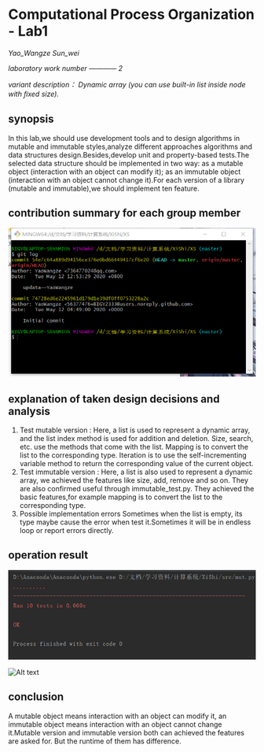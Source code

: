# Computational Process Organization - Lab1
*Yao_Wangze  Sun_wei*

*laboratory work number ———— 2*

*variant description： Dynamic array (you can use built-in list inside node with ﬁxed size).*

## synopsis ##
In this lab,we should use development tools and to design algorithms in mutable and immutable styles,analyze different approaches algorithms and data structures design.Besides,develop unit and property-based tests.The selected data structure should be implemented in two way: as a mutable object (interaction with an object can modify it); as an immutable object (interaction with an object cannot change it).For each version of a library (mutable and immutable),we should implement ten feature.

## contribution summary for each group member ##
![Alt text](/fig/YaoWangze.png)
## explanation of taken design decisions and analysis ##
1. Test mutable version :
Here, a list is used to represent a dynamic array, and the list index method is used for addition and deletion.  Size, search, etc. use the methods that come with the list. Mapping is to convert the list to the corresponding type. Iteration is to use the self-incrementing variable method to return the corresponding value of the current object.
2. Test immutable version :
Here, a list is also used to represent a dynamic array, we achieved the features like size, add, remove and so on. They are also confirmed useful through immutable_test.py. They achieved the basic features,for example mapping is to convert the list to the corresponding type.
3. Possible implementation errors
Sometimes when the list is empty, its type maybe cause the error when test it.Sometimes it will be in endless loop or report errors directly.
## operation result ##
![Alt text](/fig/1.png)

![Alt text](/fig/2.png)
## conclusion ##
A mutable object means interaction with an object can modify it, an immutable object means interaction with an object cannot change it.Mutable version and immutable version both can achieved the features are asked for. But the runtime of them has difference.